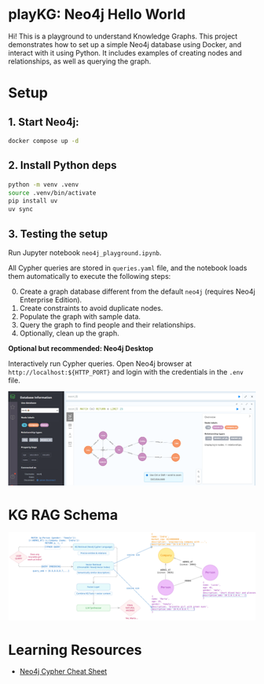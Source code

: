 # playKG: Neo4j Hello World

Hi! This is a playground to understand Knowledge Graphs. This project demonstrates how to set up a simple Neo4j database using Docker, and interact with it using Python. It includes examples of creating nodes and relationships, as well as querying the graph.

# Setup

## 1. Start Neo4j:

```bash
docker compose up -d
```

## 2. Install Python deps

```bash
python -m venv .venv
source .venv/bin/activate  
pip install uv
uv sync
```

## 3. Testing the setup

Run Jupyter notebook `neo4j_playground.ipynb`. 

All Cypher queries are stored in `queries.yaml` file, and the notebook loads them automatically to execute the following steps:

0. Create a graph database different from the default `neo4j` (requires Neo4j Enterprise Edition).
1. Create constraints to avoid duplicate nodes.
2. Populate the graph with sample data.
3. Query the graph to find people and their relationships.
4. Optionally, clean up the graph.


**Optional but recommended: Neo4j Desktop**

Interactively run Cypher queries. Open Neo4j browser at `http://localhost:${HTTP_PORT}` and login with the credentials in the `.env` file.

![alt text](media/neo4j_desktop_screenshot.png)


# KG RAG Schema

![alt text](media/KGRAG_schema.svg)

# Learning Resources

- [Neo4j Cypher Cheat Sheet](https://neo4j.com/docs/cypher-cheat-sheet/5/all/)



